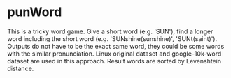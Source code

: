 # punWord
This is a tricky word game. Give a short word (e.g. 'SUN'), find a longer word including the short word (e.g. 'SUNshine(sunshine)', 'SUNt(saint)'). Outputs do not have to be the exact same word, they could be some words with the similar pronunciation. Linux original dataset and google-10k-word dataset are used in this approach. Result words are sorted by Levenshtein distance.
